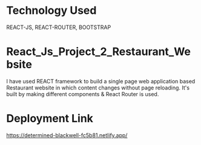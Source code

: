 # Technology Used
REACT-JS, REACT-ROUTER, BOOTSTRAP
# React_Js_Project_2_Restaurant_Website
I have used REACT framework to build a single page web application based Restaurant website in which content changes without page reloading. It's built by making different components &amp; React Router is used.
# Deployment Link
https://determined-blackwell-fc5b81.netlify.app/
